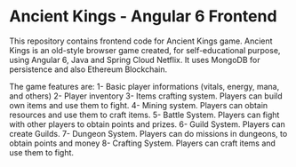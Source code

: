 # Ancient Kings - Angular 6 Frontend

This repository contains frontend code for Ancient Kings game. Ancient Kings is an old-style browser game created, for self-educational purpose, using Angular 6, Java and 
Spring Cloud Netflix. It uses MongoDB for persistence and also Ethereum Blockchain.

The game features are:
1- Basic player informations (vitals, energy, mana, and others)
2- Player inventory
3- Items crafting system. Players can build own items and use them to fight.
4- Mining system. Players can obtain resources and use them to craft items.
5- Battle System. Players can fight with other players to obtain points and prizes.
6- Guild System. Players can create Guilds.
7- Dungeon System. Players can do missions in dungeons, to obtain points and money
8- Crafting System. Players can craft items and use them to fight.
